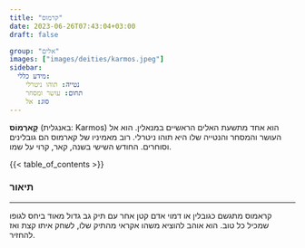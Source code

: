 ```yaml
---
title: "קרמוס"
date: 2023-06-26T07:43:04+03:00
draft: false

group: "אלים"
images: ["images/deities/karmos.jpeg"]
sidebar:
  מידע כללי:
    נטייה: תוהו ניטרלי
    תחום: עושר ומסחר
    סוג: אל
---
```


**קָארְמוֹס** (באנגלית: Karmos) הוא אחד מתשעת האלים הראשיים במנאלין. הוא אל העושר והמסחר והנטייה שלו היא תוהו ניטרלי. רוב מאמיניו של קארמוס הם גובלינים וסוחרים. החודש השישי בשנה, קאר, קרוי על שמו.

{{< table_of_contents >}}

### תיאור

---

קראמוס מתגשם כגובלין או דמוי אדם קטן אחר עם תיק גב גדול מאוד ביחס לגופו שמכיל כל טוב. הוא אוהב להוציא משהו אקראי מהתיק שלו, לשחק איתו קצת ואז להחזיר.
